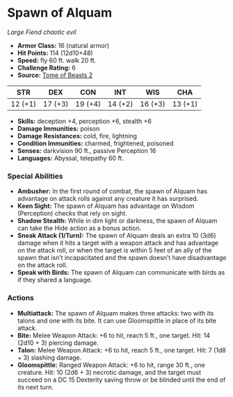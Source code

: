 # Spawn of Alquam

*Large* *Fiend* *chaotic evil*

- **Armor Class:** 16 (natural armor)
- **Hit Points:** 114 (12d10+48)
- **Speed:** fly 60 ft. walk 20 ft.
- **Challenge Rating:** 6
- **Source:** [Tome of Beasts 2](https://koboldpress.com/kpstore/product/tome-of-beasts-2-for-5th-edition/)

| STR | DEX | CON | INT | WIS | CHA |
| --- | --- | --- | --- | --- | --- |
| 12 (+1) | 17 (+3) | 19 (+4) | 14 (+2) | 16 (+3) | 13 (+1) |

- **Skills:** deception +4, perception +6, stealth +6
- **Damage Immunities:** poison
- **Damage Resistances:** cold, fire, lightning
- **Condition Immunities:** charmed, frightened, poisoned
- **Senses:** darkvision 90 ft., passive Perception 16
- **Languages:** Abyssal, telepathy 60 ft.
### Special Abilities
- **Ambusher:** In the first round of combat, the spawn of Alquam has advantage on attack rolls against any creature it has surprised.
- **Keen Sight:** The spawn of Alquam has advantage on Wisdom (Perception) checks that rely on sight.
- **Shadow Stealth:** While in dim light or darkness, the spawn of Alquam can take the Hide action as a bonus action.
- **Sneak Attack (1/Turn):** The spawn of Alquam deals an extra 10 (3d6) damage when it hits a target with a weapon attack and has advantage on the attack roll, or when the target is within 5 feet of an ally of the spawn that isn’t incapacitated and the spawn doesn’t have disadvantage on the attack roll.
- **Speak with Birds:** The spawn of Alquam can communicate with birds as if they shared a language.
### Actions
- **Multiattack:** The spawn of Alquam makes three attacks: two with its talons and one with its bite. It can use Gloomspittle in place of its bite attack.
- **Bite:** Melee Weapon Attack: +6 to hit, reach 5 ft., one target. Hit: 14 (2d10 + 3) piercing damage.
- **Talon:** Melee Weapon Attack: +6 to hit, reach 5 ft., one target. Hit: 7 (1d8 + 3) slashing damage.
- **Gloomspittle:** Ranged Weapon Attack: +6 to hit, range 30 ft., one creature. Hit: 10 (2d6 + 3) necrotic damage, and the target must succeed on a DC 15 Dexterity saving throw or be blinded until the end of its next turn.
